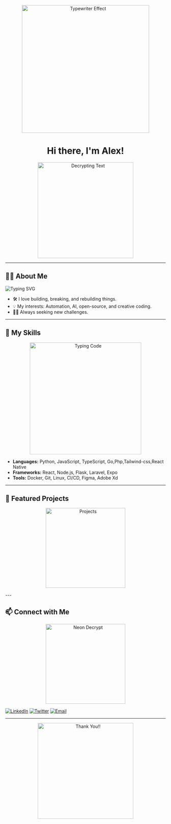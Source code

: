 <!-- Profile README with decrypting/typewriter effect GIFs -->

<p align="center">
  <img src="https://miro.medium.com/v2/resize:fit:4800/format:webp/1*yw0TnheAGN-LPneDaTlaxw.gif" alt="Typewriter Effect" width="400"/>
</p>

<h1 align="center">Hi there, I'm Alex!</h1>
<p align="center">
  <img src="https://media.giphy.com/media/26tn33aiTi1jkl6H6/giphy.gif" alt="Decrypting Text" width="300"/>
</p>

---

## 👨‍💻 About Me
<p>
  <img src="https://readme-typing-svg.herokuapp.com?font=Fira+Code&duration=4000&pause=500&color=36BCF7&center=true&vCenter=true&width=435&lines=Full-stack+Developer;Tech+Enthusiast;Puzzle+Solver;Lifelong+Learner" alt="Typing SVG" />
</p>

- 🛠️ I love building, breaking, and rebuilding things.
- 💡 My interests: Automation, AI, open-source, and creative coding.
- 🕵️‍♂️ Always seeking new challenges.

---

## 🚀 My Skills
<p align="center">
  <img src="https://media3.giphy.com/media/v1.Y2lkPTc5MGI3NjExMG1lMTVkeWlvMmJlOGtmbzdqY3ozNDNjMG05YjU1NWdnb3N5cGF6YSZlcD12MV9pbnRlcm5hbF9naWZfYnlfaWQmY3Q9Zw/bGgsc5mWoryfgKBx1u/giphy.gif" alt="Typing Code" width="350"/>
</p>

- **Languages:** Python, JavaScript, TypeScript, Go,Php,Tailwind-css,React Native
- **Frameworks:** React, Node.js, Flask, Laravel, Expo
- **Tools:** Docker, Git, Linux, CI/CD, Figma, Adobe Xd

---
## 🌟 Featured Projects
<p align="center">
  <a href="https://aristoc.co.ug/" target="_blank">
    <img src="https://media.giphy.com/media/6DZ8k92zhbw5XGg5EL/giphy.gif" alt="Projects" width="250"/>
  </a>
</p>
---

## 📫 Connect with Me
<p align="center">
  <img src="https://media.giphy.com/media/l0MYt5jPR6QX5pnqM/giphy.gif" alt="Neon Decrypt" width="250"/>
</p>

[![LinkedIn](https://img.shields.io/badge/-LinkedIn-blue?logo=linkedin&logoColor=white)](https://www.linkedin.com/in/alex-nasiali-5076b1372/)
[![Twitter](https://img.shields.io/badge/-Twitter-1da1f2?logo=twitter&logoColor=white)](https://twitter.com/YOUR-TWITTER)
[![Email](https://img.shields.io/badge/-Email-d14836?logo=gmail&logoColor=white)](mailto:alexnasiali45@gmail.com)

---

<p align="center">
  <img src="https://media.giphy.com/media/3o7aCTfyhYawdOXcFW/giphy.gif" alt="Thank You!!" width="300"/>
</p>
